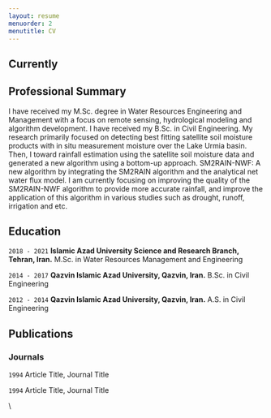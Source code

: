 ```yaml
---
layout: resume
menuorder: 2
menutitle: CV
---
```

## Currently
## Professional Summary

I have received my M.Sc. degree in Water Resources Engineering and Management with a focus on remote sensing, hydrological modeling and algorithm development. I have received my B.Sc. in Civil Engineering.
My research primarily focused on detecting best fitting satellite soil moisture products with in situ measurement moisture over the Lake Urmia basin. Then, I toward rainfall estimation using the satellite soil moisture data and generated a new algorithm using a bottom-up approach. SM2RAIN-NWF: A new algorithm by integrating the SM2RAIN algorithm and the analytical net water flux model. I am currently focusing on improving the quality of the SM2RAIN-NWF algorithm to provide more accurate rainfall, and improve the application of this algorithm in various studies such as drought, runoff, irrigation and etc.

## Education

`2018 - 2021`
__Islamic Azad University Science and Research Branch, Tehran, Iran.__
M.Sc. in Water Resources Management and Engineering

`2014 - 2017`
__Qazvin Islamic Azad University, Qazvin, Iran.__
B.Sc. in Civil Engineering 

`2012 - 2014`
__Qazvin Islamic Azad University, Qazvin, Iran.__
A.S. in Civil Engineering 


## Publications

<!-- A list is also available [online](https://scholar.google.co.uk/citations?user=LTOTl0YAAAAJ) -->

### Journals

`1994`
Article Title, Journal Title

`1994`
Article Title, Journal Title

\



<!-- ### Footer

Last updated: May 2013 -->


